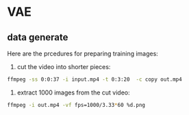 # VAE

## data generate

Here are the prcedures  for preparing training images:
1. cut the video into shorter pieces:
```bash
ffmpeg -ss 0:0:37 -i input.mp4 -t 0:3:20  -c copy out.mp4 
```

1. extract 1000 images from the cut video:
```bash
ffmpeg -i out.mp4 -vf fps=1000/3.33*60 %d.png
```